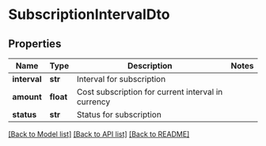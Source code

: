 # SubscriptionIntervalDto

## Properties
Name | Type | Description | Notes
------------ | ------------- | ------------- | -------------
**interval** | **str** | Interval for subscription | 
**amount** | **float** | Cost subscription for current interval in currency | 
**status** | **str** | Status for subscription | 

[[Back to Model list]](../README.md#documentation-for-models) [[Back to API list]](../README.md#documentation-for-api-endpoints) [[Back to README]](../README.md)

